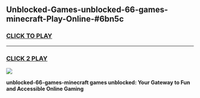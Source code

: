 
## Unblocked-Games-unblocked-66-games-minecraft-Play-Online-#6bn5c
<h3>
<a href="https://premium.freeplayer.one?title=unblocked-66-games-minecraft&ref=27F">CLICK TO PLAY</a></h3>
<hr>

<h3>
<a href="https://premium.freeplayer.one?title=unblocked-66-games-minecraft&ref=27F">CLICK 2 PLAY</a>
  
</h3>

<a href="https://premium.freeplayer.one?title=unblocked-66-games-minecraft&ref=27F"><img src="https://clearcache.store/games.png"></a>


**unblocked-66-games-minecraft games unblocked: Your Gateway to Fun and Accessible Online Gaming**
